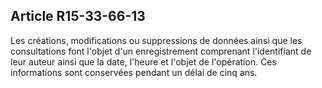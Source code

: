 Article R15-33-66-13
----
Les créations, modifications ou suppressions de données ainsi que les
consultations font l'objet d'un enregistrement comprenant l'identifiant de leur
auteur ainsi que la date, l'heure et l'objet de l'opération. Ces informations
sont conservées pendant un délai de cinq ans.

